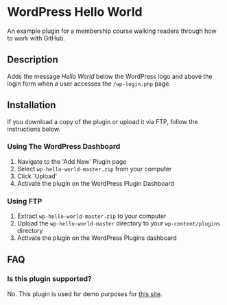 # WordPress Hello World

An example plugin for a membership course walking readers through how to work with GitHub.

## Description

Adds the message *Hello World* below the WordPress logo and above the login form when a user accesses the `/wp-login.php` page.

## Installation

If you download a copy of the plugin or upload it via FTP, follow the instructions below.

### Using The WordPress Dashboard

1. Navigate to the 'Add New' Plugin page
2. Select `wp-hello-world-master.zip` from your computer
3. Click 'Upload'
4. Activate the plugin on the WordPress Plugin Dashboard

### Using FTP

1. Extract `wp-hello-world-master.zip` to your computer
2. Upload the `wp-hello-world-master` directory to your `wp-content/plugins` directory
3. Activate the plugin on the WordPress Plugins dashboard

## FAQ

### Is this plugin supported?

No. This plugin is used for demo purposes for [this site](https://firstversion.co).
